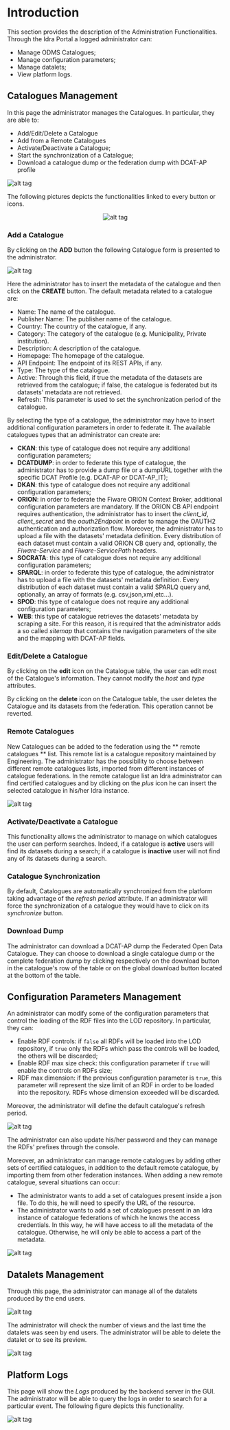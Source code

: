 # Introduction

This section provides the description of the Administration Functionalities.
Through the Idra Portal a logged administrator can:

-   Manage ODMS Catalogues;
-   Manage configuration parameters;
-   Manage datalets;
-   View platform logs.

## Catalogues Management

In this page the administrator manages the Catalogues. In particular, they are
able to:

-   Add/Edit/Delete a Catalogue
-   Add from a Remote Catalogues
-   Activate/Deactivate a Catalogue;
-   Start the synchronization of a Catalogue;
-   Download a catalogue dump or the federation dump with DCAT-AP profile

![alt tag](administration_nodesNew.png "Catalogues")

The following pictures depicts the functionalities linked to every button or
icons.

<span style="display:block;text-align:center">![alt tag](buttons.png "Administrator buttons")</span>

### Add a Catalogue

By clicking on the **ADD** button the following Catalogue form is presented to
the administrator.

![alt tag](addNodeNew.png "Add Catalogues")

Here the administrator has to insert the metadata of the catalogue and then
click on the **CREATE** button. The default metadata related to a catalogue are:

-   Name: The name of the catalogue.
-   Publisher Name: The publisher name of the catalogue.
-   Country: The country of the catalogue, if any.
-   Category: The category of the catalogue (e.g. Municipality, Private
    institution).
-   Description: A description of the catalogue.
-   Homepage: The homepage of the catalogue.
-   API Endpoint: The endpoint of its REST APIs, if any.
-   Type: The type of the catalogue.
-   Active: Through this field, if true the metadata of the datasets are
    retrieved from the catalogue; if false, the catalogue is federated but its
    datasets' metadata are not retrieved.
-   Refresh: This parameter is used to set the synchronization period of the
    catalogue.

By selecting the type of a catalogue, the administrator may have to insert
additional configuration parameters in order to federate it. The available
catalogues types that an administrator can create are:

-   **CKAN**: this type of catalogue does not require any additional
    configuration parameters;
-   **DCATDUMP**: in order to federate this type of catalogue, the administrator
    has to provide a dump file or a dumpURL together with the specific DCAT
    Profile (e.g. DCAT-AP or DCAT-AP_IT);
-   **DKAN**: this type of catalogue does not require any additional
    configuration parameters;
-   **ORION**: in order to federate the Fiware ORION Context Broker, additional
    configuration parameters are mandatory. If the ORION CB API endpoint
    requires authentication, the administrator has to insert the _client_id_,
    _client_secret_ and the _oauth2Endpoint_ in order to manage the OAUTH2
    authentication and authorization flow. Moreover, the administrator has to
    upload a file with the datasets' metadata definition. Every distribution of
    each dataset must contain a valid ORION CB query and, optionally, the
    _Fiware-Service_ and _Fiware-ServicePath_ headers.
-   **SOCRATA**: this type of catalogue does not require any additional
    configuration parameters;
-   **SPARQL**: in order to federate this type of catalogue, the administrator
    has to upload a file with the datasets' metadata definition. Every
    distribution of each dataset must contain a valid SPARLQ query and,
    optionally, an array of formats (e.g. csv,json,xml,etc...).
-   **SPOD**: this type of catalogue does not require any additional
    configuration parameters;
-   **WEB**: this type of catalogue retrieves the datasets' metadata by scraping
    a site. For this reason, it is required that the administrator adds a so
    called _sitemap_ that contains the navigation parameters of the site and the
    mapping with DCAT-AP fields.

### Edit/Delete a Catalogue

By clicking on the **edit** icon on the Catalogue table, the user can edit most
of the Catalogue's information. They cannot modify the _host_ and _type_
attributes.

By clicking on the **delete** icon on the Catalogue table, the user deletes the
Catalogue and its datasets from the federation. This operation cannot be
reverted.

### Remote Catalogues

New Catalogues can be added to the federation using the ** remote catalogues ** 
list. This remote list is a catalogue repository maintained by Engineering.
The administrator has the possibility to choose between different remote catalogues 
lists, imported from different instances of catalogue federations.
In the remote catalogue list an Idra administrator can find certified catalogues 
and by clicking on the _plus_ icon he can insert the selected catalogue in his/her 
Idra instance.

![alt tag](remotesNew.png "Remotes Catalogues")

### Activate/Deactivate a Catalogue

This functionality allows the administrator to manage on which catalogues the
user can perform searches. Indeed, if a catalogue is **active** users will find
its datasets during a search; if a catalogue is **inactive** user will not find
any of its datasets during a search.

### Catalogue Synchronization

By default, Catalogues are automatically synchronized from the platform taking
advantage of the _refresh period_ attribute. If an administrator will force the
synchronization of a catalogue they would have to click on its _synchronize_
button.

### Download Dump

The administrator can download a DCAT-AP dump the Federated Open Data Catalogue.
They can choose to download a single catalogue dump or the complete federation
dump by clicking respectively on the download button in the catalogue's row of
the table or on the global download button located at the bottom of the table.

## Configuration Parameters Management

An administrator can modify some of the configuration parameters that control
the loading of the RDF files into the LOD repository. In particular, they can:

-   Enable RDF controls: if `false` all RDFs will be loaded into the LOD
    repository, if `true` only the RDFs which pass the controls will be loaded,
    the others will be discarded;
-   Enable RDF max size check: this configuration parameter if `true` will
    enable the controls on RDFs size;
-   RDF max dimension: if the previous configuration parameter is `true`, this
    parameter will represent the size limit of an RDF in order to be loaded into
    the repository. RDFs whose dimension exceeded will be discarded.

Moreover, the administrator will define the default catalogue's refresh period.

![alt tag](configurationsNew.png "Configurations")

The administrator can also update his/her password and they can manage the RDFs'
prefixes through the console.

Moreover, an administrator can manage remote catalogues by adding other sets of 
certified catalogues, in addition to the default remote catalogue, by importing 
them from other federation instances.
When adding a new remote catalogue, several situations can occur:
-   The administrator wants to add a set of catalogues present inside a json file. 
	To do this, he will need to specify the URL of the resource.
-   The administrator wants to add a set of catalogues present in an Idra instance 
	of catalogue federations of which he knows the access credentials. 
	In this way, he will have access to all the metadata of the catalogue. 
	Otherwise, he will only be able to access a part of the metadata.

![alt tag](configurationsRemoteCat.png "Remote Catalogues Configurations")

## Datalets Management

Through this page, the administrator can manage all of the datalets produced by
the end users.

![alt tag](datalet_managementNew.png "Datalet Management")

The administrator will check the number of views and the last time the datalets
was seen by end users. The administrator will be able to delete the datalet or
to see its preview.

![alt tag](datalet_detailNew.png "Datalet Detail")

## Platform Logs

This page will show the _Logs_ produced by the backend server in the GUI. The
administrator will be able to query the logs in order to search for a particular
event. The following figure depicts this functionality.

![alt tag](logs.png "Logs")
